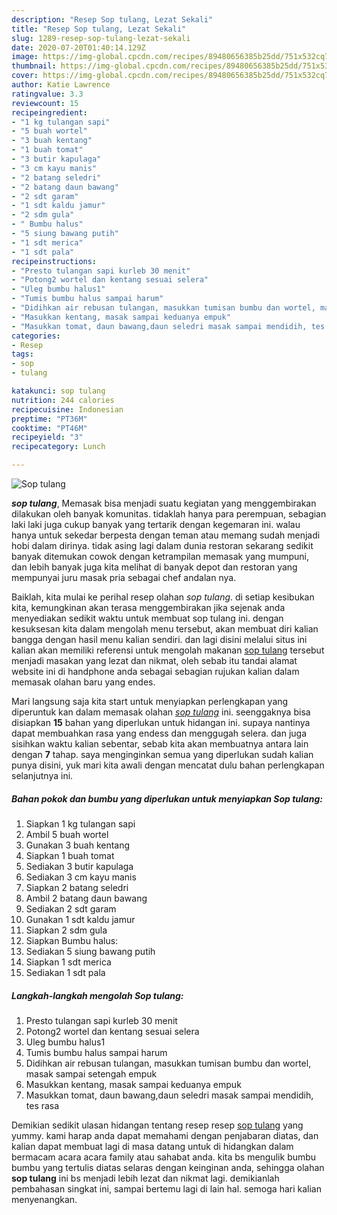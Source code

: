 ```yaml
---
description: "Resep Sop tulang, Lezat Sekali"
title: "Resep Sop tulang, Lezat Sekali"
slug: 1289-resep-sop-tulang-lezat-sekali
date: 2020-07-20T01:40:14.129Z
image: https://img-global.cpcdn.com/recipes/89480656385b25dd/751x532cq70/sop-tulang-foto-resep-utama.jpg
thumbnail: https://img-global.cpcdn.com/recipes/89480656385b25dd/751x532cq70/sop-tulang-foto-resep-utama.jpg
cover: https://img-global.cpcdn.com/recipes/89480656385b25dd/751x532cq70/sop-tulang-foto-resep-utama.jpg
author: Katie Lawrence
ratingvalue: 3.3
reviewcount: 15
recipeingredient:
- "1 kg tulangan sapi"
- "5 buah wortel"
- "3 buah kentang"
- "1 buah tomat"
- "3 butir kapulaga"
- "3 cm kayu manis"
- "2 batang seledri"
- "2 batang daun bawang"
- "2 sdt garam"
- "1 sdt kaldu jamur"
- "2 sdm gula"
- " Bumbu halus"
- "5 siung bawang putih"
- "1 sdt merica"
- "1 sdt pala"
recipeinstructions:
- "Presto tulangan sapi kurleb 30 menit"
- "Potong2 wortel dan kentang sesuai selera"
- "Uleg bumbu halus1"
- "Tumis bumbu halus sampai harum"
- "Didihkan air rebusan tulangan, masukkan tumisan bumbu dan wortel, masak sampai setengah empuk"
- "Masukkan kentang, masak sampai keduanya empuk"
- "Masukkan tomat, daun bawang,daun seledri masak sampai mendidih, tes rasa"
categories:
- Resep
tags:
- sop
- tulang

katakunci: sop tulang 
nutrition: 244 calories
recipecuisine: Indonesian
preptime: "PT36M"
cooktime: "PT46M"
recipeyield: "3"
recipecategory: Lunch

---
```



![Sop tulang](https://img-global.cpcdn.com/recipes/89480656385b25dd/751x532cq70/sop-tulang-foto-resep-utama.jpg)

<b><i>sop tulang</i></b>, Memasak bisa menjadi suatu kegiatan yang menggembirakan dilakukan oleh banyak komunitas. tidaklah hanya para perempuan, sebagian laki laki juga cukup banyak yang tertarik dengan kegemaran ini. walau hanya untuk sekedar berpesta dengan teman atau memang sudah menjadi hobi dalam dirinya. tidak asing lagi dalam dunia restoran sekarang sedikit banyak ditemukan cowok dengan ketrampilan memasak yang mumpuni, dan lebih banyak juga kita melihat di banyak depot dan restoran yang mempunyai juru masak pria sebagai chef andalan nya.

Baiklah, kita mulai ke perihal resep olahan <i>sop tulang</i>. di setiap kesibukan kita, kemungkinan akan terasa menggembirakan jika sejenak anda menyediakan sedikit waktu untuk membuat sop tulang ini. dengan kesuksesan kita dalam mengolah menu tersebut, akan membuat diri kalian bangga dengan hasil menu kalian sendiri. dan lagi disini melalui situs ini kalian akan memiliki referensi untuk mengolah makanan <u>sop tulang</u> tersebut menjadi masakan yang lezat dan nikmat, oleh sebab itu tandai alamat website ini di handphone anda sebagai sebagian rujukan kalian dalam memasak olahan baru yang endes.




Mari langsung saja kita start untuk menyiapkan perlengkapan yang diperuntuk kan dalam memasak olahan <u><i>sop tulang</i></u> ini. seenggaknya bisa disiapkan <b>15</b> bahan yang diperlukan untuk hidangan ini. supaya nantinya dapat membuahkan rasa yang endess dan menggugah selera. dan juga sisihkan waktu kalian sebentar, sebab kita akan membuatnya antara lain dengan <b>7</b> tahap. saya menginginkan semua yang diperlukan sudah kalian punya disini, yuk mari kita awali dengan mencatat dulu bahan perlengkapan selanjutnya ini.

<!--inarticleads1-->

##### Bahan pokok dan bumbu yang diperlukan untuk menyiapkan Sop tulang:

1. Siapkan 1 kg tulangan sapi
1. Ambil 5 buah wortel
1. Gunakan 3 buah kentang
1. Siapkan 1 buah tomat
1. Sediakan 3 butir kapulaga
1. Sediakan 3 cm kayu manis
1. Siapkan 2 batang seledri
1. Ambil 2 batang daun bawang
1. Sediakan 2 sdt garam
1. Gunakan 1 sdt kaldu jamur
1. Siapkan 2 sdm gula
1. Siapkan  Bumbu halus:
1. Sediakan 5 siung bawang putih
1. Siapkan 1 sdt merica
1. Sediakan 1 sdt pala




<!--inarticleads2-->

##### Langkah-langkah mengolah Sop tulang:

1. Presto tulangan sapi kurleb 30 menit
1. Potong2 wortel dan kentang sesuai selera
1. Uleg bumbu halus1
1. Tumis bumbu halus sampai harum
1. Didihkan air rebusan tulangan, masukkan tumisan bumbu dan wortel, masak sampai setengah empuk
1. Masukkan kentang, masak sampai keduanya empuk
1. Masukkan tomat, daun bawang,daun seledri masak sampai mendidih, tes rasa




Demikian sedikit ulasan hidangan tentang resep resep <u>sop tulang</u> yang yummy. kami harap anda dapat memahami dengan penjabaran diatas, dan kalian dapat membuat lagi di masa datang untuk di hidangkan dalam bermacam acara acara family atau sahabat anda. kita bs mengulik bumbu bumbu yang tertulis diatas selaras dengan keinginan anda, sehingga olahan <b>sop tulang</b> ini bs menjadi lebih lezat dan nikmat lagi. demikianlah pembahasan singkat ini, sampai bertemu lagi di lain hal. semoga hari kalian menyenangkan.
